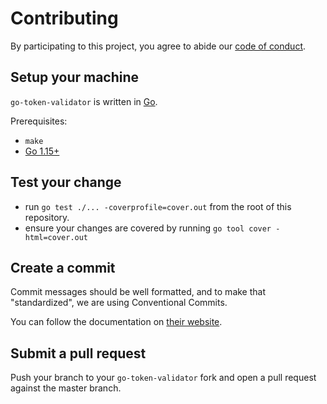 # Contributing

By participating to this project, you agree to abide our [code of
conduct](/CODE_OF_CONDUCT.md).

## Setup your machine

`go-token-validator` is written in [Go](https://golang.org/).

Prerequisites:

- `make`
- [Go 1.15+](https://golang.org/doc/install)

## Test your change

- run `go test ./... -coverprofile=cover.out` from the root of this repository.
- ensure your changes are covered by running `go tool cover -html=cover.out`


## Create a commit

Commit messages should be well formatted, and to make that "standardized", we
are using Conventional Commits.

You can follow the documentation on
[their website](https://www.conventionalcommits.org).

## Submit a pull request

Push your branch to your `go-token-validator` fork and open a pull request against the
master branch.



